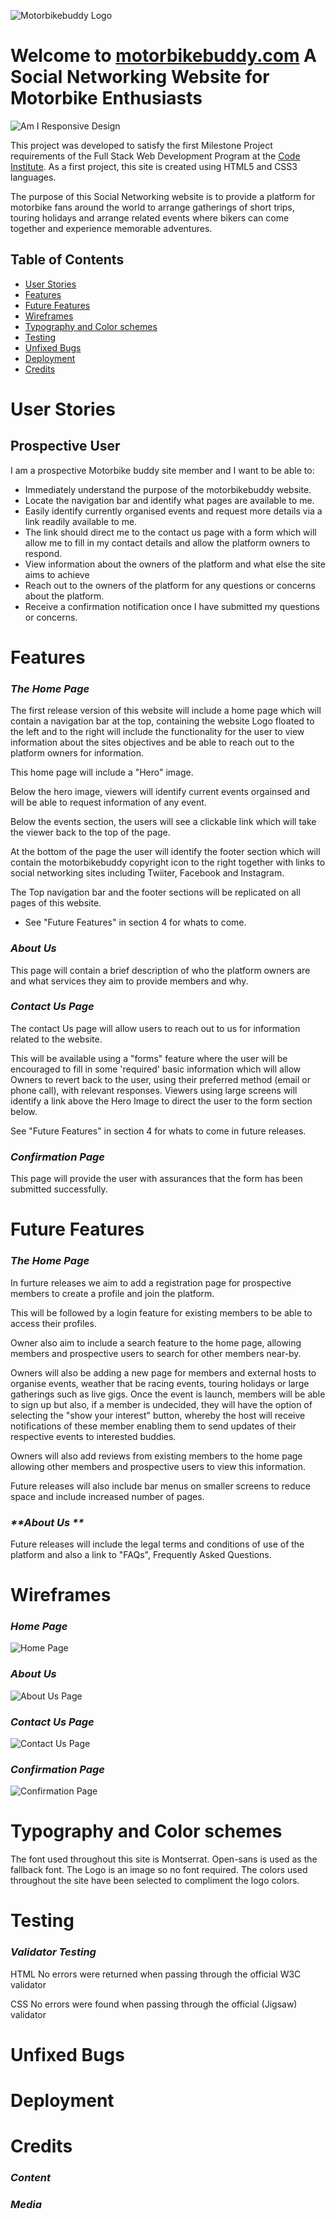 ![Motorbikebuddy Logo](https://user-images.githubusercontent.com/86360744/127296637-c0bfef77-1349-4904-b565-662f2adbd157.jpg)

# Welcome to [motorbikebuddy.com](https://ricardoit-web.github.io/motorbikebuddy.com/) A Social Networking Website for Motorbike Enthusiasts

![Am I Responsive Design](docs/READMEfiles/amiresponsive.jpg)

This project was developed to satisfy the first Milestone Project requirements of the Full Stack Web Development Program at the [Code Institute](https://www.codeinstitute.net). As a first project, this site is created using HTML5 and CSS3 languages.

The purpose of this Social Networking website is to provide a platform for motorbike fans around the world to arrange gatherings of short trips, touring holidays and arrange related events where bikers can come together and experience memorable adventures.



## Table of Contents
* [User Stories](User-Stories)
* [Features](Features)
* [Future Features](Future-Features)
* [Wireframes](Wireframes)
* [Typography and Color schemes](Typography-and-Color-schemes)
* [Testing](Testing)
* [Unfixed Bugs](Unfixed-Bugs)
* [Deployment](Deployment)
* [Credits](Credits)



# User Stories
## Prospective User

I am a prospective Motorbike buddy site member and I want to be able to:

* Immediately understand the purpose of the motorbikebuddy website.
* Locate the navigation bar and identify what pages are available to me.
* Easily identify currently organised events and request more details via a link readily available to me.
* The link should direct me to the contact us page with a form which will allow me to fill in my contact details and allow the platform owners to respond.
* View information about the owners of the platform and what else the site aims to achieve
* Reach out to the owners of the platform for any questions or concerns about the platform.
* Receive a confirmation notification once I have submitted my questions or concerns.


# Features

### _**The Home Page**_

The first release version of this website will include a home page which will contain a navigation bar at the top, containing the website Logo floated to the left and to the right will include the functionality for the user to view information about the sites objectives and be able to reach out to the platform owners for information.

This home page will include a "Hero" image.

Below the hero image, viewers will identify current events orgainsed and will be able to request information of any event.



Below the events section, the users will see a clickable link which will take the viewer back to the top of the page.


At the bottom of the page the user will identify the footer section which will contain the motorbikebuddy copyright icon to the right together with links to social networking sites including Twiiter, Facebook and Instagram.


The Top navigation bar and the footer sections will be replicated on all pages of this website.

* See "Future Features" in section 4 for whats to come.


### _**About Us**_

This page will contain a brief description of who the platform owners are and what services they aim to provide members and why.


### _**Contact Us Page**_

The contact Us page will allow users to reach out to us for information related to the website.

This will be available using a "forms" feature where the user will be encouraged to fill in some 'required' basic information which will allow Owners to revert back to the user, using their preferred method (email or phone call),  with relevant responses. Viewers using large screens will identify a link above the Hero Image to direct the user to the form section below.

See "Future Features" in section 4 for whats to come in future releases.

### _**Confirmation Page**_

This page will provide the user with assurances that the form has been submitted successfully.

# Future Features

### _**The Home Page**_

In furture releases we aim to add a registration page for prospective members to create a profile and join the platform.

This will be followed by a login feature for existing members to be able to access their profiles.

Owner also aim to include a search feature to the home page, allowing members and prospective users to search for other members near-by.

Owners will also be adding a new page for members and external hosts to organise events, weather that be racing events, touring holidays or large gatherings such as live gigs. 
Once the event is launch, members will be able to sign up but also, if a member is undecided, they will have the option of selecting the "show your interest" button, whereby the host will receive notifications of these member enabling them to send updates of their respective events to interested buddies.

Owners will also add reviews from existing members to the home page allowing other members and prospective users to view this information.

Future releases will also include bar menus on smaller screens to reduce space and include increased number of pages.

### _**About Us **_

Future releases will include  the legal terms and conditions of use of the platform and also a link to "FAQs", Frequently Asked Questions.



# Wireframes

### _**Home Page**_

![Home Page](docs/wireframes/homepage.jpg)

### _**About Us**_

![About Us Page](docs/wireframes/aboutus.jpg)

### _**Contact Us Page**_

![Contact Us Page](docs/wireframes/contactus.jpg)

### _**Confirmation Page**_

![Confirmation Page](docs/wireframes/confirmationmessage.jpg)


# Typography and Color schemes

The font used throughout this site is Montserrat. Open-sans is used as the fallback font. The Logo is an image so no font required.
The colors used throughout the site have been selected to compliment the logo colors.

# Testing

### _**Validator Testing**_

HTML
No errors were returned when passing through the official W3C validator

CSS
No errors were found when passing through the official (Jigsaw) validator

# Unfixed Bugs

# Deployment

# Credits

### _**Content**_

### _**Media**_

